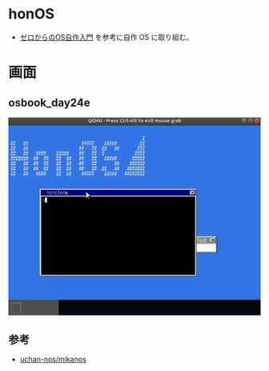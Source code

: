# honOS

- [ゼロからのOS自作入門](https://www.amazon.co.jp/%E3%82%BC%E3%83%AD%E3%81%8B%E3%82%89%E3%81%AEOS%E8%87%AA%E4%BD%9C%E5%85%A5%E9%96%80-%E5%86%85%E7%94%B0-%E5%85%AC%E5%A4%AA/dp/4839975868) を参考に自作 OS に取り組む。

# 画面

## osbook_day24e

![osbook_day24e.gif](https://github.com/dilmnqvovpnmlib/hakiwata/blob/main/content/post/20210830/media/osbook_day24e.gif)

## 参考

- [uchan-nos/mikanos](https://github.com/uchan-nos/mikanos)
